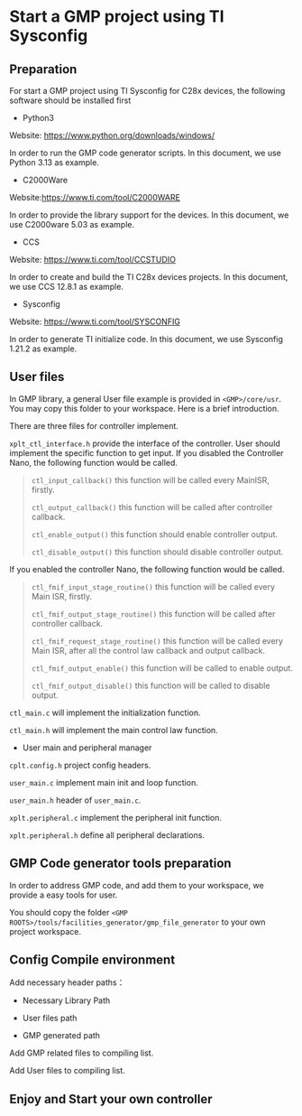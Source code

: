 # Start a GMP project using TI Sysconfig



## Preparation

For start a GMP project using TI Sysconfig for C28x devices, the following software should be installed first

+ Python3

Website: https://www.python.org/downloads/windows/

In order to run the GMP code generator scripts. In this document, we use Python 3.13 as example.

+ C2000Ware

Website:https://www.ti.com/tool/C2000WARE

In order to provide the library support for the devices. In this document, we use C2000ware 5.03 as example.

+ CCS

Website: https://www.ti.com/tool/CCSTUDIO

In order to create and build the TI C28x devices projects. In this document, we use CCS 12.8.1 as example.

+ Sysconfig

Website: https://www.ti.com/tool/SYSCONFIG

In order to generate TI initialize code. In this document, we use Sysconfig 1.21.2 as example.

## User files

In GMP library, a general User file example is provided in `<GMP>/core/usr`. You may copy this folder to your workspace. Here is a brief introduction.

There are three files for controller implement.

`xplt_ctl_interface.h` provide the interface of the controller. User should implement the specific function to get input.
If you disabled the Controller Nano, the following function would be called.

> `ctl_input_callback()` this function will be called every MainISR, firstly.
>
> `ctl_output_callback()` this function will be called after controller callback.
>
> `ctl_enable_output()` this function should enable controller output.
>
> `ctl_disable_output()` this function should disable controller output.

If you enabled the controller Nano, the following function would be called.

>`ctl_fmif_input_stage_routine()` this function will be called every Main ISR, firstly.
>
>`ctl_fmif_output_stage_routine()` this function will be called after controller callback.
>
>`ctl_fmif_request_stage_routine()` this function will be called every Main ISR, after all the control law callback and output callback.
>
>`ctl_fmif_output_enable()` this function will be called to enable output.
>
>`ctl_fmif_output_disable()` this function will be called to disable output.

`ctl_main.c` will implement the initialization function.

`ctl_main.h` will implement the main control law function.



+ User main and peripheral manager

`cplt.config.h` project config headers.

`user_main.c` implement main init and loop function.

`user_main.h` header of `user_main.c`.

`xplt.peripheral.c` implement the peripheral init function.

`xplt.peripheral.h` define all peripheral declarations.



## GMP Code generator tools preparation

In order to address GMP code, and add them to your workspace, we provide a easy tools for user.

You should copy the folder `<GMP ROOTS>/tools/facilities_generator/gmp_file_generator` to your own project workspace.



## Config Compile environment

Add necessary header paths：

+ Necessary Library Path



+ User files path



+ GMP generated path



Add GMP related files to compiling list.



Add User files to compiling list.



## Enjoy and Start your own controller







